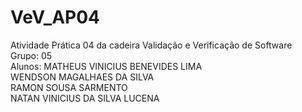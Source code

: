 # VeV_AP04
Atividade Prática 04 da cadeira Validação e Verificação de Software
<br>
Grupo: 05<br>
Alunos:  MATHEUS VINICIUS BENEVIDES LIMA<br>
  WENDSON MAGALHAES DA SILVA<br>
  RAMON SOUSA SARMENTO<br>
  NATAN VINICIUS DA SILVA LUCENA
